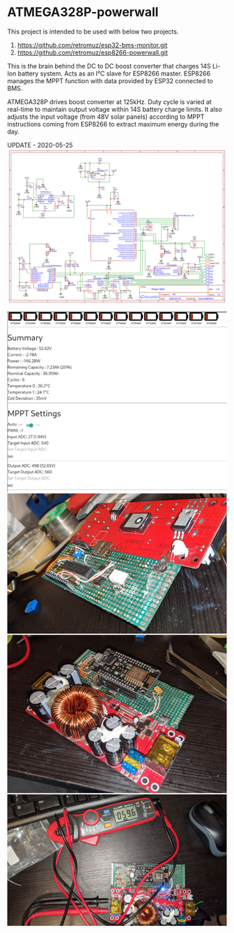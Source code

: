# ATMEGA328P-powerwall

This project is intended to be used with below two projects.
1. https://github.com/retromuz/esp32-bms-monitor.git
2. https://github.com/retromuz/esp8266-powerwall.git

This is the brain behind the DC to DC boost converter that charges 14S Li-Ion battery system. Acts as an I²C slave for ESP8266 master. ESP8266 manages the MPPT function with data provided by ESP32 connected to BMS.


ATMEGA328P drives boost converter at 125kHz. Duty cycle is varied at real-time to maintain output voltage within 14S battery charge limits. It also adjusts the input voltage (from 48V solar panels) according to MPPT instructions coming from ESP8266 to extract maximum energy during the day.

UPDATE - 2020-05-25
![Schematics](https://raw.githubusercontent.com/retromuz/atmega328p-powerwall/7b1da86ed17c68ca28ebdc94d98746e19b0f332b/schematics/Schematic_PowerWall_2020-05-25_04-13-56.svg)

![Powerwall - Web UI - Discharging](https://github.com/retromuz/atmega328p-powerwall/blob/master/photos/powerwall-web-ui-discharging.png?raw=true)
![Modding eBay 1500W boost converter - ATMEGA328P (I²C slave) shown with optocoupler and regulators](https://github.com/retromuz/atmega328p-powerwall/blob/master/photos/mod-boost-converter-atmega328p-shown.png?raw=true)
![Modding eBay 1500W boost converter - ESP8266 I²C master](https://github.com/retromuz/atmega328p-powerwall/blob/master/photos/mod-boost-converter-esp8266-shown.png?raw=true)
![Modding eBay 1500W boost converter - Calibrating before Deployment](https://github.com/retromuz/atmega328p-powerwall/blob/master/photos/mod-boost-converter-output-voltage-calibration.png?raw=true)

